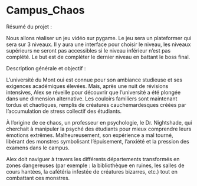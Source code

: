 # Campus_Chaos

Résumé du projet : 

Nous allons réaliser un jeu vidéo sur pygame. Le jeu sera un plateformer qui sera sur 3 niveaux. Il y aura une interface pour choisir le niveau, les niveaux supérieurs ne seront pas accessibles si le niveau inférieur n’est pas complété. Le but est de compléter le dernier niveau en battant le boss final. 

Description générale et objectif : 
 
L’université du Mont oui est connue pour son ambiance studieuse et ses exigences académiques élevées. Mais, après une nuit de révisions intensives, Alex se réveille pour découvrir que l’université a été plongée dans une dimension alternative. Les couloirs familiers sont maintenant tordus et chaotiques, remplis de créatures cauchemardesques créées par l’accumulation de stress collectif des étudiants. 

À l’origine de ce chaos, un professeur en psychologie, le Dr. Nightshade, qui cherchait à manipuler la psyché des étudiants pour mieux comprendre leurs émotions extrêmes. Malheureusement, son expérience a mal tourné, libérant des monstres symbolisant l’épuisement, l’anxiété et la pression des examens dans le campus. 

Alex doit naviguer à travers les différents départements transformés en zones dangereuses (par exemple : la bibliothèque en ruines, les salles de cours hantées, la cafétéria infestée de créatures bizarres, etc.) tout en combattant ces monstres. 
